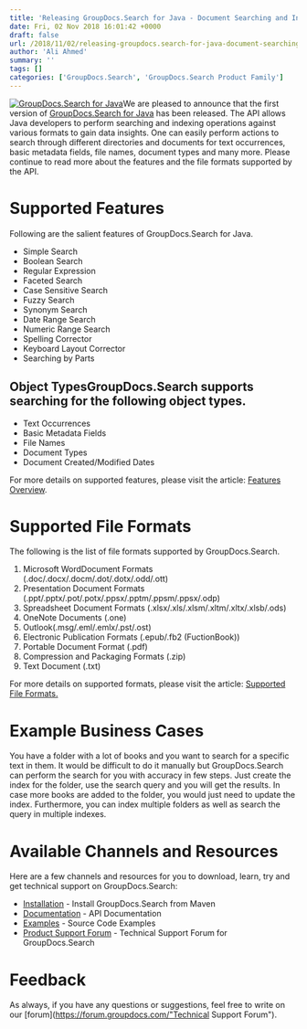 ```yaml
---
title: 'Releasing GroupDocs.Search for Java - Document Searching and Indexing API'
date: Fri, 02 Nov 2018 16:01:42 +0000
draft: false
url: /2018/11/02/releasing-groupdocs.search-for-java-document-searching-and-indexing-api/
author: 'Ali Ahmed'
summary: ''
tags: []
categories: ['GroupDocs.Search', 'GroupDocs.Search Product Family']
---
```


[![GroupDocs.Search for Java](http://blog.groupdocs.com/wp-content/uploads/sites/4/2018/10/groupdocs.search-for-java-90x90.png)](https://products.groupdocs.com/search/java)We are pleased to announce that the first version of [GroupDocs.Search for Java](https://products.groupdocs.com/search/java "GroupDocs.Search product page") has been released. The API allows Java developers to perform searching and indexing operations against various formats to gain data insights. One can easily perform actions to search through different directories and documents for text occurrences, basic metadata fields, file names, document types and many more. Please continue to read more about the features and the file formats supported by the API.

# Supported Features

Following are the salient features of GroupDocs.Search for Java.

*   Simple Search
*   Boolean Search
*   Regular Expression
*   Faceted Search
*   Case Sensitive Search
*   Fuzzy Search
*   Synonym Search
*   Date Range Search
*   Numeric Range Search
*   Spelling Corrector
*   Keyboard Layout Corrector
*   Searching by Parts

## Object TypesGroupDocs.Search supports searching for the following object types.

*   Text Occurrences
*   Basic Metadata Fields
*   File Names
*   Document Types
*   Document Created/Modified Dates

For more details on supported features, please visit the article: [Features Overview](https://docs.groupdocs.com/display/searchjava/Features+Overview).

# Supported File Formats

The following is the list of file formats supported by GroupDocs.Search.

1.  Microsoft WordDocument Formats (.doc/.docx/.docm/.dot/.dotx/.odd/.ott)
2.  Presentation Document Formats (.ppt/.pptx/.pot/.potx/.ppsx/.pptm/.ppsm/.ppsx/.odp)
3.  Spreadsheet Document Formats (.xlsx/.xls/.xlsm/.xltm/.xltx/.xlsb/.ods)
4.  OneNote Documents (.one)
5.  Outlook(.msg/.eml/.emlx/.pst/.ost)
6.  Electronic Publication Formats (.epub/.fb2 (FuctionBook))
7.  Portable Document Format (.pdf)
8.  Compression and Packaging Formats (.zip)
9.  Text Document (.txt)

For more details on supported formats, please visit the article: [Supported File Formats.](https://docs.groupdocs.com/search/java/supported-document-formats/ "GroupDocs.Search supported file formats")

# Example Business Cases

You have a folder with a lot of books and you want to search for a specific text in them. It would be difficult to do it manually but GroupDocs.Search can perform the search for you with accuracy in few steps. Just create the index for the folder, use the search query and you will get the results. In case more books are added to the folder, you would just need to update the index. Furthermore, you can index multiple folders as well as search the query in multiple indexes.

# Available Channels and Resources

Here are a few channels and resources for you to download, learn, try and get technical support on GroupDocs.Search:

*   [Installation](https://artifact.groupdocs.com/webapp/#/artifacts/browse/tree/General/repo/com/groupdocs/groupdocs-search "GroupDocs.Search Installation") - Install GroupDocs.Search from Maven
*   [Documentation](https://docs.groupdocs.com/search/java/groupdocs-search-overview/ "Search API documentation") - API Documentation
*   [Examples](https://github.com/groupdocs-search/GroupDocs.Search-for-Java "How to use Search API") - Source Code Examples
*   [Product Support Forum](https://forum.groupdocs.com/c/search) - Technical Support Forum for GroupDocs.Search

# Feedback

As always, if you have any questions or suggestions, feel free to write on our [forum](https://forum.groupdocs.com/"Technical Support Forum").




